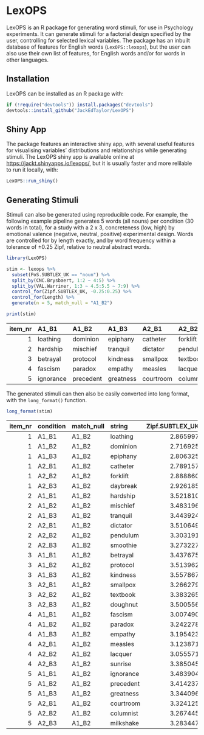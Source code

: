 
<!-- README.md is generated from README.Rmd. Please edit that file -->

# LexOPS

<!-- badges: start -->

<!-- badges: end -->

LexOPS is an R package for generating word stimuli, for use in
Psychology experiments. It can generate stimuli for a factorial design
specified by the user, controlling for selected lexical variables. The
package has an inbuilt database of features for English words
(`LexOPS::lexops`), but the user can also use their own list of
features, for English words and/or for words in other languages.

## Installation

LexOPS can be installed as an R package with:

``` r
if (!require("devtools")) install.packages("devtools")
devtools::install_github("JackEdTaylor/LexOPS")
```

## Shiny App

The package features an interactive shiny app, with several useful
features for visualising variables’ distributions and relationships
while generating stimuli. The LexOPS shiny app is available online at
<https://jackt.shinyapps.io/lexops/>, but it is usually faster and more
relilable to run it locally, with:

``` r
LexOPS::run_shiny()
```

## Generating Stimuli

Stimuli can also be generated using reproducible code. For example, the
following example pipeline generates 5 words (all nouns) per condition
(30 words in total), for a study with a 2 x 3, concreteness (low, high)
by emotional valence (negative, neutral, positive) experimental design.
Words are controlled for by length exactly, and by word frequency within
a tolerance of ±0.25 Zipf, relative to neutral abstract words.

``` r
library(LexOPS)

stim <- lexops %>%
  subset(PoS.SUBTLEX_UK == "noun") %>%
  split_by(CNC.Brysbaert, 1:2 ~ 4:5) %>%
  split_by(VAL.Warriner, 1:3 ~ 4.5:5.5 ~ 7:9) %>%
  control_for(Zipf.SUBTLEX_UK, -0.25:0.25) %>%
  control_for(Length) %>%
  generate(n = 5, match_null = "A1_B2")

print(stim)
```

| item\_nr | A1\_B1    | A1\_B2    | A1\_B3    | A2\_B1    | A2\_B2    | A2\_B3    | match\_null |
| -------: | :-------- | :-------- | :-------- | :-------- | :-------- | :-------- | :---------- |
|        1 | loathing  | dominion  | epiphany  | catheter  | forklift  | daybreak  | A1\_B2      |
|        2 | hardship  | mischief  | tranquil  | dictator  | pendulum  | smoothie  | A1\_B2      |
|        3 | betrayal  | protocol  | kindness  | smallpox  | textbook  | doughnut  | A1\_B2      |
|        4 | fascism   | paradox   | empathy   | measles   | lacquer   | sunrise   | A1\_B2      |
|        5 | ignorance | precedent | greatness | courtroom | columnist | milkshake | A1\_B2      |

The generated stimuli can then also be easily converted into long
format, with the `long_format()`
function.

``` r
long_format(stim)
```

| item\_nr | condition | match\_null | string    | Zipf.SUBTLEX\_UK | Length | CNC.Brysbaert | VAL.Warriner |
| -------: | :-------- | :---------- | :-------- | ---------------: | -----: | ------------: | -----------: |
|        1 | A1\_B1    | A1\_B2      | loathing  |         2.865997 |      8 |          1.89 |         2.42 |
|        1 | A1\_B2    | A1\_B2      | dominion  |         2.716925 |      8 |          1.96 |         4.62 |
|        1 | A1\_B3    | A1\_B2      | epiphany  |         2.806325 |      8 |          1.60 |         7.06 |
|        1 | A2\_B1    | A1\_B2      | catheter  |         2.789157 |      8 |          4.48 |         2.84 |
|        1 | A2\_B2    | A1\_B2      | forklift  |         2.888860 |      8 |          4.79 |         4.74 |
|        1 | A2\_B3    | A1\_B2      | daybreak  |         2.926185 |      8 |          4.21 |         7.16 |
|        2 | A1\_B1    | A1\_B2      | hardship  |         3.521810 |      8 |          1.79 |         2.80 |
|        2 | A1\_B2    | A1\_B2      | mischief  |         3.483196 |      8 |          1.90 |         4.78 |
|        2 | A1\_B3    | A1\_B2      | tranquil  |         3.443924 |      8 |          1.90 |         7.11 |
|        2 | A2\_B1    | A1\_B2      | dictator  |         3.510649 |      8 |          4.29 |         2.77 |
|        2 | A2\_B2    | A1\_B2      | pendulum  |         3.303191 |      8 |          4.69 |         5.17 |
|        2 | A2\_B3    | A1\_B2      | smoothie  |         3.273227 |      8 |          4.62 |         7.89 |
|        3 | A1\_B1    | A1\_B2      | betrayal  |         3.437675 |      8 |          1.76 |         2.24 |
|        3 | A1\_B2    | A1\_B2      | protocol  |         3.513962 |      8 |          1.97 |         5.10 |
|        3 | A1\_B3    | A1\_B2      | kindness  |         3.557867 |      8 |          1.74 |         7.65 |
|        3 | A2\_B1    | A1\_B2      | smallpox  |         3.266279 |      8 |          4.25 |         2.02 |
|        3 | A2\_B2    | A1\_B2      | textbook  |         3.383265 |      8 |          4.86 |         5.00 |
|        3 | A2\_B3    | A1\_B2      | doughnut  |         3.500556 |      8 |          4.96 |         7.50 |
|        4 | A1\_B1    | A1\_B2      | fascism   |         3.007490 |      7 |          1.83 |         2.50 |
|        4 | A1\_B2    | A1\_B2      | paradox   |         3.242278 |      7 |          1.54 |         5.40 |
|        4 | A1\_B3    | A1\_B2      | empathy   |         3.195423 |      7 |          1.63 |         7.29 |
|        4 | A2\_B1    | A1\_B2      | measles   |         3.123871 |      7 |          4.69 |         2.57 |
|        4 | A2\_B2    | A1\_B2      | lacquer   |         3.055571 |      7 |          4.28 |         4.95 |
|        4 | A2\_B3    | A1\_B2      | sunrise   |         3.385045 |      7 |          4.69 |         7.35 |
|        5 | A1\_B1    | A1\_B2      | ignorance |         3.483904 |      9 |          1.60 |         2.84 |
|        5 | A1\_B2    | A1\_B2      | precedent |         3.414237 |      9 |          1.63 |         5.25 |
|        5 | A1\_B3    | A1\_B2      | greatness |         3.344096 |      9 |          1.69 |         7.76 |
|        5 | A2\_B1    | A1\_B2      | courtroom |         3.324125 |      9 |          4.63 |         2.84 |
|        5 | A2\_B2    | A1\_B2      | columnist |         3.267445 |      9 |          4.14 |         5.47 |
|        5 | A2\_B3    | A1\_B2      | milkshake |         3.283447 |      9 |          4.97 |         7.26 |
